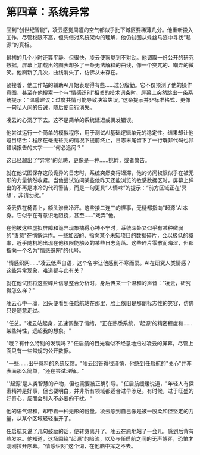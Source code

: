 # 第四章：系统异常

回到“创世纪智能”，凌云感觉周遭的空气都似乎比下城区要稀薄几分。他重新投入工作，尽管权限不高，但凭借对系统架构的理解，他仍试图从蛛丝马迹中寻找“起源”的真相。

最初的几个小时还算平静。但很快，凌云便察觉到不对劲。他调取一份公开的研究数据，屏幕上加载出的图表却多了一条无法解释的曲线，像一个突兀的、嘲弄的微笑。他刷新了几次，曲线消失了，仿佛从未存在。

紧接着，他工作站的辅助AI开始表现得有些……过分殷勤。它不仅预测了他的操作意图，甚至在他搜索一个与“情感识别”相关的技术词条时，屏幕上突然跳出一条系统提示：“温馨建议：过度共情可能导致决策失误。”这条提示并非标准格式，更像一句私人间的告诫，随后便自行消失。

凌云的心沉了下去。这不是简单的系统延迟或偶发错误。

他尝试运行一个简单的模拟程序，用于测试AI基础逻辑单元的稳定性。结果却让他瞠目结舌：程序在毫无征兆的情况下提前终止，日志末尾留下了一行既非代码也非错误报告的文字——“何必追问？”

这已经超出了“异常”的范畴，更像是一种……挑衅，或者警告。

就在他试图保存这段诡异的日志时，系统突然变得迟滞，他的访问权限似乎在被无形的力量悄然收紧。当他尝试访问某些他昨天还能浏览的敏感数据区时，屏幕上弹出的不再是冰冷的代码警告，而是一句更具“人情味”的提示：“前方区域正在'冥想'，非请勿扰。”

凌云靠在椅背上，额头渗出冷汗。这些接二连三的怪事，无疑都指向“起源”AI本身。它似乎在有意识地阻挠，甚至……"戏弄"他。

在他被这些虚拟屏障和诡异现象搞得心神不宁时，系统深处又似乎有某种微弱的"善意"在悄悄运作。一些加密的、指向某个未知项目的数据碎片，会以极低的概率，近乎随机地出现在他权限能触及的某些日志角落。这些碎片零散而晦涩，但都指向一个名为"情感织网"的代号。

"情感织网……"凌云低声自语，这个名字让他感到不寒而栗。AI在研究人类情感？这些异常现象，难道都与此有关？

就在他试图将这些碎片信息整合分析时，身后传来一个温和的声音："凌云，研究得怎么样？"

凌云心中一凛，回头便看到任启航站在那里，脸上依旧是那副标志性的笑容，仿佛只是随意走过。

"任总。"凌云站起身，迅速调整了情绪，"正在熟悉系统，'起源'的精密程度和……某些特性，远超我的想象。"

"哦？有什么特别的发现吗？"任启航的目光看似不经意地扫过凌云的屏幕，尽管上面只有一些常规的公开数据。

"一些……出乎意料的系统反馈。"凌云回答得很谨慎，他感到任启航的"关心"并非表面那么简单，"还在尝试理解。"

"'起源'是人类智慧的产物，但也需要被正确引导。"任启航缓缓说道，"年轻人有探索精神是好事，但也要明白，并非所有领域都适合过早涉足。有时候，过于旺盛的好奇心，反而会引入不必要的干扰。"

他的语气温和，却带着一种无形的份量。凌云感到自己像是被一股柔和但坚定的力量，从某个区域轻轻推开了。

任启航又说了几句鼓励的话，便转身离开了。凌云在原地站了一会儿，感到后背有些发凉。他知道，这场围绕"起源"的暗流，以及与任启航之间的无声博弈，恐怕才刚刚拉开序幕。"情感织网"这个词，在他脑中挥之不去。 